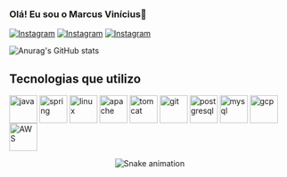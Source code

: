 ### Olá! Eu sou o Marcus Vinícius👋

[![Instagram](https://img.shields.io/badge/LinkedIn-0077B5?style=for-the-badge&logo=linkedin&logoColor=white)](https://www.linkedin.com/in/marcus-v-m-oliveira/)
[![Instagram](https://img.shields.io/badge/Instagram-E4405F?style=for-the-badge&logo=instagram&logoColor=white)](https://www.instagram.com/mvjus/)
[![Instagram](https://img.shields.io/badge/Facebook-1877F2?style=for-the-badge&logo=facebook&logoColor=white)](https://www.facebook.com/marcus.vinicius.3110/)

![Anurag's GitHub stats](https://github-readme-stats.vercel.app/api?username=Marcus-Vinicius-Oliveira&show_icons=true&theme=merko)


## Tecnologias que utilizo

<div style="display: inline_block">
    <img width="50" height="50" align="center" alt="java" src="https://cdn.jsdelivr.net/gh/devicons/devicon/icons/java/java-original-wordmark.svg" />
    <img width="50" height="50" align="center" alt="spring" src="https://cdn.jsdelivr.net/gh/devicons/devicon/icons/spring/spring-original-wordmark.svg"/>
    <img width="50" height="50" align="center" alt="linux" src="https://cdn.jsdelivr.net/gh/devicons/devicon/icons/linux/linux-original.svg" />
    <img width="50" height="50" align="center" alt="apache" src="https://cdn.jsdelivr.net/gh/devicons/devicon/icons/apache/apache-original-wordmark.svg" />
    <img width="50" height="50" align="center" alt="tomcat" src="https://cdn.jsdelivr.net/gh/devicons/devicon/icons/tomcat/tomcat-original.svg" />
    <img width="50" height="50" align="center" alt="git" src="https://cdn.jsdelivr.net/gh/devicons/devicon/icons/git/git-original.svg" />
    <img width="50" height="50" align="center" alt="postgresql" src="https://cdn.jsdelivr.net/gh/devicons/devicon/icons/postgresql/postgresql-original-wordmark.svg" />
    <img width="50" height="50" align="center" alt="mysql" src="https://cdn.jsdelivr.net/gh/devicons/devicon/icons/mysql/mysql-original-wordmark.svg" />
    <img width="50" height="50" align="center" alt="gcp" src="https://cdn.jsdelivr.net/gh/devicons/devicon/icons/googlecloud/googlecloud-original.svg" />
    <img width="50" height="50" align="center" alt="AWS" src="https://cdn.jsdelivr.net/gh/devicons/devicon/icons/amazonwebservices/amazonwebservices-original.svg" />
  </div>


<div align="center">

  ![Snake animation](https://github.com/Marcus-Vinicius-Oliveira/Marcus-Vinicius-Oliveira/blob/output/github-contribution-grid-snake.svg)
  
</div>
 
         
